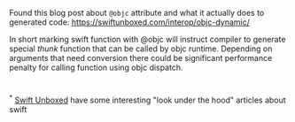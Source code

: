 Found this blog post about `@objc` attribute and what it actually does to generated code:
https://swiftunboxed.com/interop/objc-dynamic/

In short marking swift function with @objc will instruct compiler to generate special _thunk_ function that can be called by
objc runtime. Depending on arguments that need conversion there could be significant performance penalty for calling function
using objc dispatch.

  
# 
<sup>*</sup> [Swift Unboxed](https://swiftunboxed.com/) have some interesting "look under the hood" articles about swift
